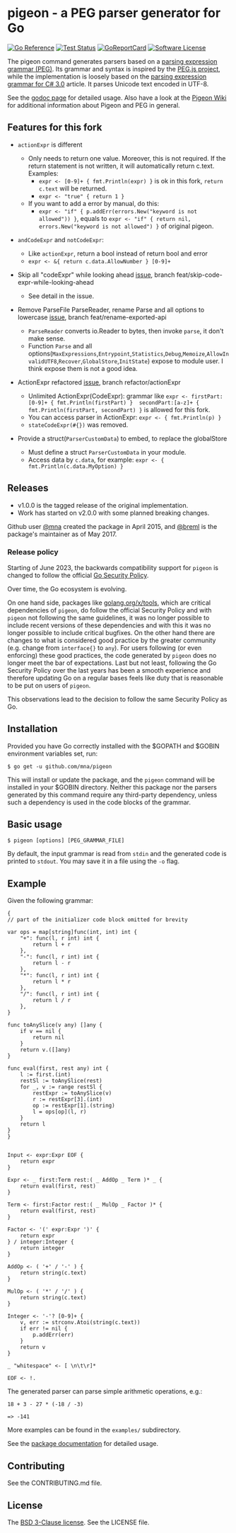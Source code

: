 # pigeon - a PEG parser generator for Go

[![Go Reference](https://pkg.go.dev/badge/github.com/mna/pigeon.svg)](https://pkg.go.dev/github.com/mna/pigeon)
[![Test Status](https://github.com/mna/pigeon/workflows/Go%20Matrix/badge.svg)](https://github.com/mna/pigeon/actions?query=workflow%3AGo%20Matrix)
[![GoReportCard](https://goreportcard.com/badge/github.com/mna/pigeon)](https://goreportcard.com/report/github.com/mna/pigeon)
[![Software License](https://img.shields.io/badge/license-BSD-blue.svg)](LICENSE)

The pigeon command generates parsers based on a [parsing expression grammar (PEG)][0]. Its grammar and syntax is inspired by the [PEG.js project][1], while the implementation is loosely based on the [parsing expression grammar for C# 3.0][2] article. It parses Unicode text encoded in UTF-8.

See the [godoc page][3] for detailed usage. Also have a look at the [Pigeon Wiki](https://github.com/mna/pigeon/wiki) for additional information about Pigeon and PEG in general.

## Features for this fork

* `actionExpr` is different
  * Only needs to return one value. Moreover, this is not required. If the return statement is not written, it will automatically return c.text. Examples:
    * `expr <- [0-9]+ { fmt.Println(expr) }` is ok in this fork, `return c.text` will be returned.
    * `expr <- "true" { return 1 }`
  * If you want to add a error by manual, do this:
    * `expr <- "if" { p.addErr(errors.New("keyword is not allowed")) }`, equals to `expr <- "if" { return nil, errors.New("keyword is not allowed") }` of original pigeon.

* `andCodeExpr` and `notCodeExpr`:
  * Like `actionExpr`, return a bool instead of return bool and error
  * `expr <- &{ return c.data.AllowNumber } [0-9]+`

* Skip all "codeExpr" while looking ahead [issue](https://github.com/mna/pigeon/issues/149), branch feat/skip-code-expr-while-looking-ahead

    * See detail in the issue.

* Remove ParseFile ParseReader, rename Parse and all options to lowercase [issue](https://github.com/mna/pigeon/issues/150), branch feat/rename-exported-api

    * `ParseReader` converts io.Reader to bytes, then invoke `parse`, it don't make sense.
    * Function `Parse` and all options(`MaxExpressions`,`Entrypoint`,`Statistics`,`Debug`,`Memoize`,`AllowInvalidUTF8`,`Recover`,`GlobalStore`,`InitState`) expose to module user. I think expose them is not a good idea.

* ActionExpr refactored [issue](https://github.com/mna/pigeon/issues/150), branch refactor/actionExpr

    * Unlimited ActionExpr(CodeExpr): grammar like `expr <- firstPart:[0-9]+ { fmt.Println(firstPart) }  secondPart:[a-z]+ { fmt.Println(firstPart, secondPart) }` is allowed for this fork.
    * You can access parser in ActionExpr: `expr <- { fmt.Println(p) }`
    * `stateCodeExpr(#{})` was removed.

* Provide a struct(`ParserCustomData`) to embed, to replace the globalStore

    * Must define a struct `ParserCustomData` in your module.
    * Access data by `c.data`, for example: `expr <- { fmt.Println(c.data.MyOption) }`

## Releases

* v1.0.0 is the tagged release of the original implementation.
* Work has started on v2.0.0 with some planned breaking changes.

Github user [@mna][6] created the package in April 2015, and [@breml][5] is the package's maintainer as of May 2017.

### Release policy

Starting of June 2023, the backwards compatibility support for `pigeon` is changed to follow the official [Go Security Policy](https://github.com/golang/go/security/policy).

Over time, the Go ecosystem is evolving.

On one hand side, packages like [golang.org/x/tools](https://pkg.go.dev/golang.org/x/tools), which are critical dependencies of `pigeon`, do follow the official Security Policy and with `pigeon` not following the same guidelines, it was no longer possible to include recent versions of these dependencies and with this it was no longer possible to include critical bugfixes.
On the other hand there are changes to what is considered good practice by the greater community (e.g. change from `interface{}` to `any`). For users following (or even enforcing) these good practices, the code generated by `pigeon` does no longer meet the bar of expectations.
Last but not least, following the Go Security Policy over the last years has been a smooth experience and therefore updating Go on a regular bases feels like duty that is reasonable to be put on users of `pigeon`.

This observations lead to the decision to follow the same Security Policy as Go.

## Installation

Provided you have Go correctly installed with the $GOPATH and $GOBIN environment variables set, run:

```
$ go get -u github.com/mna/pigeon
```

This will install or update the package, and the `pigeon` command will be installed in your $GOBIN directory. Neither this package nor the parsers generated by this command require any third-party dependency, unless such a dependency is used in the code blocks of the grammar.

## Basic usage

```
$ pigeon [options] [PEG_GRAMMAR_FILE]
```

By default, the input grammar is read from `stdin` and the generated code is printed to `stdout`. You may save it in a file using the `-o` flag.

## Example

Given the following grammar:

```
{
// part of the initializer code block omitted for brevity

var ops = map[string]func(int, int) int {
    "+": func(l, r int) int {
        return l + r
    },
    "-": func(l, r int) int {
        return l - r
    },
    "*": func(l, r int) int {
        return l * r
    },
    "/": func(l, r int) int {
        return l / r
    },
}

func toAnySlice(v any) []any {
    if v == nil {
        return nil
    }
    return v.([]any)
}

func eval(first, rest any) int {
    l := first.(int)
    restSl := toAnySlice(rest)
    for _, v := range restSl {
        restExpr := toAnySlice(v)
        r := restExpr[3].(int)
        op := restExpr[1].(string)
        l = ops[op](l, r)
    }
    return l
}
}


Input <- expr:Expr EOF {
    return expr
}

Expr <- _ first:Term rest:( _ AddOp _ Term )* _ {
    return eval(first, rest)
}

Term <- first:Factor rest:( _ MulOp _ Factor )* {
    return eval(first, rest)
}

Factor <- '(' expr:Expr ')' {
    return expr
} / integer:Integer {
    return integer
}

AddOp <- ( '+' / '-' ) {
    return string(c.text)
}

MulOp <- ( '*' / '/' ) {
    return string(c.text)
}

Integer <- '-'? [0-9]+ {
    v, err := strconv.Atoi(string(c.text))
    if err != nil {
        p.addErr(err)
    }
    return v
}

_ "whitespace" <- [ \n\t\r]*

EOF <- !.
```

The generated parser can parse simple arithmetic operations, e.g.:

```
18 + 3 - 27 * (-18 / -3)

=> -141
```

More examples can be found in the `examples/` subdirectory.

See the [package documentation][3] for detailed usage.

## Contributing

See the CONTRIBUTING.md file.

## License

The [BSD 3-Clause license][4]. See the LICENSE file.

[0]: http://en.wikipedia.org/wiki/Parsing_expression_grammar
[1]: http://pegjs.org/
[2]: http://www.codeproject.com/Articles/29713/Parsing-Expression-Grammar-Support-for-C-Part
[3]: https://pkg.go.dev/github.com/mna/pigeon
[4]: http://opensource.org/licenses/BSD-3-Clause
[5]: https://github.com/breml
[6]: https://github.com/mna
